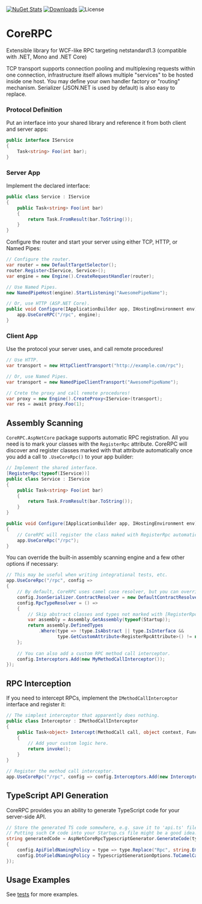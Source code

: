 [![NuGet Stats](https://img.shields.io/nuget/v/CoreRpc.svg)](https://www.nuget.org/packages/CoreRpc) [![Downloads](https://img.shields.io/nuget/dt/corerpc.svg)](https://www.nuget.org/packages/corerpc) ![License](https://img.shields.io/github/license/kekekeks/corerpc.svg)

# CoreRPC

Extensible library for WCF-like RPC targeting netstandard1.3 (compatible with .NET, Mono and .NET Core)

TCP transport supports connection pooling and multiplexing requests within one connection, infrastructure itself allows multiple "services" to be hosted inside one host. You may define your own handler factory or "routing" mechanism. Serializer (JSON.NET is used by default) is also easy to replace.

### Protocol Definition

Put an interface into your shared library and reference it from both client and server apps:

```cs
public interface IService
{
    Task<string> Foo(int bar);
}
```

### Server App

Implement the declared interface:

```cs
public class Service : IService
{
    public Task<string> Foo(int bar)
    {
        return Task.FromResult(bar.ToString());
    }
}
```

Configure the router and start your server using either TCP, HTTP, or Named Pipes:

```cs
// Configure the router.
var router = new DefaultTargetSelector();
router.Register<IService, Service>();
var engine = new Engine().CreateRequestHandler(router);

// Use Named Pipes.
new NamedPipeHost(engine).StartListening("AwesomePipeName");

// Or, use HTTP (ASP.NET Core).
public void Configure(IApplicationBuilder app, IHostingEnvironment env) {
    app.UseCoreRPC("/rpc", engine);
}
```

### Client App

Use the protocol your server uses, and call remote procedures!

```cs
// Use HTTP. 
var transport = new HttpClientTransport("http://example.com/rpc");

// Or, use Named Pipes.
var transport = new NamedPipeClientTransport("AwesomePipeName");

// Crete the proxy and call remote procedures!
var proxy = new Engine().CreateProxy<IService>(transport);
var res = await proxy.Foo(1);
```

## Assembly Scanning

`CoreRPC.AspNetCore` package supports automatic RPC registration. All you need is to mark your classes with the `RegisterRpc` attribute. CoreRPC will discover and register classes marked with that attribute automatically once you add a call to `.UseCoreRpc()` to your app builder:

```cs
// Implement the shared interface.
[RegisterRpc(typeof(IService))]
public class Service : IService
{
    public Task<string> Foo(int bar)
    {
        return Task.FromResult(bar.ToString());
    }
}

public void Configure(IApplicationBuilder app, IHostingEnvironment env)
{
    // CoreRPC will register the class maked with RegisterRpc automatically.
    app.UseCoreRpc("/rpc");
}
```

You can override the built-in assembly scanning engine and a few other options if necessary:

```cs
// This may be useful when writing integrational tests, etc.
app.UseCoreRpc("/rpc", config => 
{
    // By default, CoreRPC uses camel case resolver, but you can override that.
    config.JsonSerializer.ContractResolver = new DefaultContractResolver();
    config.RpcTypeResolver = () =>
    {
        // Skip abstract classes and types not marked with [RegisterRpc] (default behavior).
        var assembly = Assembly.GetAssembly(typeof(Startup));
        return assembly.DefinedTypes
            .Where(type => !type.IsAbstract || type.IsInterface && 
                   type.GetCustomAttribute<RegisterRpcAttribute>() != null);
    };
    
    // You can also add a custom RPC method call interceptor.
    config.Interceptors.Add(new MyMethodCallInterceptor());
});
```

## RPC Interception

If you need to intercept RPCs, implement the `IMethodCallInterceptor` interface and register it:

```cs
// The simplest interceptor that apparently does nothing.
public class Interceptor : IMethodCallInterceptor
{
    public Task<object> Intercept(MethodCall call, object context, Func<Task<object>> invoke)
    {
        // Add your custom logic here.
        return invoke();
    }
}

// Register the method call interceptor.
app.UseCoreRpc("/rpc", config => config.Interceptors.Add(new Interceptor()));
```

## TypeScript API Generation

CoreRPC provides you an ability to generate TypeScript code for your server-side API.

```cs
// Store the generated TS code somewhere, e.g. save it to 'api.ts' file.
// Putting such C# code into your Startup.cs file might be a good idea.
string generatedCode = AspNetCoreRpcTypescriptGenerator.GenerateCode(types, config =>
{
    config.ApiFieldNamingPolicy = type => type.Replace("Rpc", string.Empty);
    config.DtoFieldNamingPolicy = TypescriptGenerationOptions.ToCamelCase;
});
```

## Usage Examples

See [tests](https://github.com/kekekeks/CoreRPC/tree/master/Tests) for more examples.
